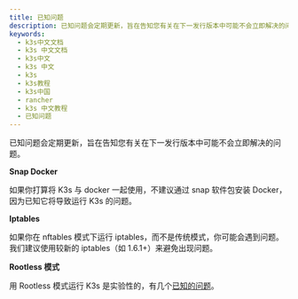 ```yaml
---
title: 已知问题
description: 已知问题会定期更新，旨在告知您有关在下一发行版本中可能不会立即解决的问题。
keywords:
  - k3s中文文档
  - k3s 中文文档
  - k3s中文
  - k3s 中文
  - k3s
  - k3s教程
  - k3s中国
  - rancher
  - k3s 中文教程
  - 已知问题
---
```


已知问题会定期更新，旨在告知您有关在下一发行版本中可能不会立即解决的问题。

**Snap Docker**

如果你打算将 K3s 与 docker 一起使用，不建议通过 snap 软件包安装 Docker，因为已知它将导致运行 K3s 的问题。

**Iptables**

如果你在 nftables 模式下运行 iptables，而不是传统模式，你可能会遇到问题。我们建议使用较新的 iptables（如 1.6.1+）来避免出现问题。

**Rootless 模式**

用 Rootless 模式运行 K3s 是实验性的，有几个[已知的问题](/docs/k3s/advanced/#rootless-模式的已知问题)。
